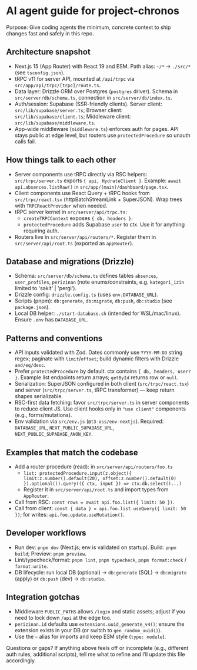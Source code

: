 # AI agent guide for project-chronos

Purpose: Give coding agents the minimum, concrete context to ship changes fast and safely in this repo.

## Architecture snapshot
- Next.js 15 (App Router) with React 19 and ESM. Path alias: `~/*` → `./src/*` (see `tsconfig.json`).
- tRPC v11 for server API, mounted at `/api/trpc` via `src/app/api/trpc/[trpc]/route.ts`.
- Data layer: Drizzle ORM over Postgres (`postgres` driver). Schema in `src/server/db/schema.ts`, connection in `src/server/db/index.ts`.
- Auth/session: Supabase (SSR-friendly clients). Server client: `src/lib/supabase/server.ts`; Browser client: `src/lib/supabase/client.ts`; Middleware client: `src/lib/supabase/middleware.ts`.
- App-wide middleware (`middleware.ts`) enforces auth for pages. API stays public at edge level, but routers use `protectedProcedure` so unauth calls fail.

## How things talk to each other
- Server components use tRPC directly via RSC helpers: `src/trpc/server.ts` exports `{ api, HydrateClient }`. Example: `await api.absences.listRaw()` in `src/app/(main)/dashboard/page.tsx`.
- Client components use React Query + tRPC hooks from `src/trpc/react.tsx` (httpBatchStreamLink + SuperJSON). Wrap trees with `TRPCReactProvider` when needed.
- tRPC server kernel in `src/server/api/trpc.ts`:
  - `createTRPCContext` exposes `{ db, headers }`.
  - `protectedProcedure` adds Supabase `user` to ctx. Use it for anything requiring auth.
- Routers live in `src/server/api/routers/*`. Register them in `src/server/api/root.ts` (exported as `appRouter`).

## Database and migrations (Drizzle)
- Schema: `src/server/db/schema.ts` defines tables `absences`, `user_profiles`, `perizinan` (note enums/constraints, e.g. `kategori_izin` limited to 'sakit' | 'pergi').
- Drizzle config: `drizzle.config.ts` (uses `env.DATABASE_URL`).
- Scripts (pnpm): `db:generate`, `db:migrate`, `db:push`, `db:studio` (see `package.json`).
- Local DB helper: `./start-database.sh` (intended for WSL/mac/linux). Ensure `.env` has `DATABASE_URL`.

## Patterns and conventions
- API inputs validated with Zod. Dates commonly use `YYYY-MM-DD` string regex; paginate with `limit`/`offset`; build dynamic filters with Drizzle `and/eq/desc`.
- Prefer `protectedProcedure` by default. ctx contains `{ db, headers, user? }`. Example list endpoints return arrays; `getById` returns row or `null`.
- Serialization: SuperJSON configured in both client (`src/trpc/react.tsx`) and server (`src/trpc/server.ts`, tRPC transformer) — keep return shapes serializable.
- RSC-first data fetching: favor `src/trpc/server.ts` in server components to reduce client JS. Use client hooks only in `"use client"` components (e.g., forms/mutations).
- Env validation via `src/env.js` (`@t3-oss/env-nextjs`). Required: `DATABASE_URL`, `NEXT_PUBLIC_SUPABASE_URL`, `NEXT_PUBLIC_SUPABASE_ANON_KEY`.

## Examples that match the codebase
- Add a router procedure (read): in `src/server/api/routers/foo.ts`
  - `list: protectedProcedure.input(z.object({ limit:z.number().default(20), offset:z.number().default(0) }).optional()).query(({ ctx, input }) => ctx.db.select()...)`
  - Register it in `src/server/api/root.ts` and import types from `AppRouter`.
- Call from RSC: `const rows = await api.foo.list({ limit: 50 })`.
- Call from client: `const { data } = api.foo.list.useQuery({ limit: 50 })`; for writes: `api.foo.update.useMutation()`.

## Developer workflows
- Run dev: `pnpm dev` (Next.js; env is validated on startup). Build: `pnpm build`; Preview: `pnpm preview`.
- Lint/typecheck/format: `pnpm lint`, `pnpm typecheck`, `pnpm format:check` / `format:write`.
- DB lifecycle: run local DB (optional) → `db:generate` (SQL) → `db:migrate` (apply) or `db:push` (dev) → `db:studio`.

## Integration gotchas
- Middleware `PUBLIC_PATHS` allows `/login` and static assets; adjust if you need to lock down `/api` at the edge too.
- `perizinan.id` defaults use `extensions.uuid_generate_v4()`; ensure the extension exists in your DB (or switch to `gen_random_uuid()`).
- Use the `~` alias for imports and keep ESM style (`type: module`).

Questions or gaps? If anything above feels off or incomplete (e.g., different auth rules, additional scripts), tell me what to refine and I’ll update this file accordingly.
